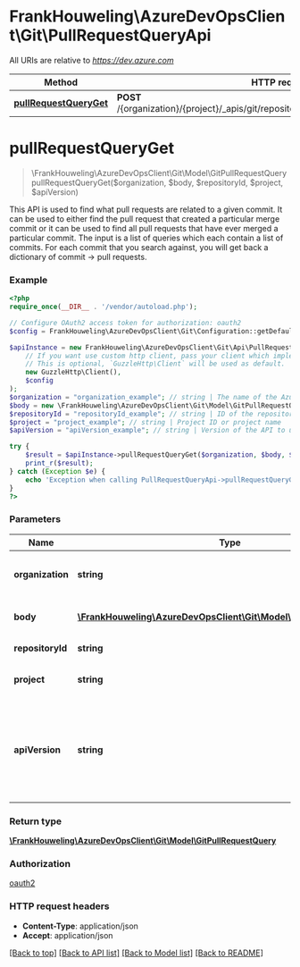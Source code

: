 # FrankHouweling\AzureDevOpsClient\Git\PullRequestQueryApi

All URIs are relative to *https://dev.azure.com*

Method | HTTP request | Description
------------- | ------------- | -------------
[**pullRequestQueryGet**](PullRequestQueryApi.md#pullRequestQueryGet) | **POST** /{organization}/{project}/_apis/git/repositories/{repositoryId}/pullrequestquery | 


# **pullRequestQueryGet**
> \FrankHouweling\AzureDevOpsClient\Git\Model\GitPullRequestQuery pullRequestQueryGet($organization, $body, $repositoryId, $project, $apiVersion)



This API is used to find what pull requests are related to a given commit.  It can be used to either find the pull request that created a particular merge commit or it can be used to find all pull requests that have ever merged a particular commit.  The input is a list of queries which each contain a list of commits. For each commit that you search against, you will get back a dictionary of commit -> pull requests.

### Example
```php
<?php
require_once(__DIR__ . '/vendor/autoload.php');

// Configure OAuth2 access token for authorization: oauth2
$config = FrankHouweling\AzureDevOpsClient\Git\Configuration::getDefaultConfiguration()->setAccessToken('YOUR_ACCESS_TOKEN');

$apiInstance = new FrankHouweling\AzureDevOpsClient\Git\Api\PullRequestQueryApi(
    // If you want use custom http client, pass your client which implements `GuzzleHttp\ClientInterface`.
    // This is optional, `GuzzleHttp\Client` will be used as default.
    new GuzzleHttp\Client(),
    $config
);
$organization = "organization_example"; // string | The name of the Azure DevOps organization.
$body = new \FrankHouweling\AzureDevOpsClient\Git\Model\GitPullRequestQuery(); // \FrankHouweling\AzureDevOpsClient\Git\Model\GitPullRequestQuery | The list of queries to perform.
$repositoryId = "repositoryId_example"; // string | ID of the repository.
$project = "project_example"; // string | Project ID or project name
$apiVersion = "apiVersion_example"; // string | Version of the API to use.  This should be set to '6.0-preview.1' to use this version of the api.

try {
    $result = $apiInstance->pullRequestQueryGet($organization, $body, $repositoryId, $project, $apiVersion);
    print_r($result);
} catch (Exception $e) {
    echo 'Exception when calling PullRequestQueryApi->pullRequestQueryGet: ', $e->getMessage(), PHP_EOL;
}
?>
```

### Parameters

Name | Type | Description  | Notes
------------- | ------------- | ------------- | -------------
 **organization** | **string**| The name of the Azure DevOps organization. |
 **body** | [**\FrankHouweling\AzureDevOpsClient\Git\Model\GitPullRequestQuery**](../Model/GitPullRequestQuery.md)| The list of queries to perform. |
 **repositoryId** | **string**| ID of the repository. |
 **project** | **string**| Project ID or project name |
 **apiVersion** | **string**| Version of the API to use.  This should be set to &#39;6.0-preview.1&#39; to use this version of the api. |

### Return type

[**\FrankHouweling\AzureDevOpsClient\Git\Model\GitPullRequestQuery**](../Model/GitPullRequestQuery.md)

### Authorization

[oauth2](../../README.md#oauth2)

### HTTP request headers

 - **Content-Type**: application/json
 - **Accept**: application/json

[[Back to top]](#) [[Back to API list]](../../README.md#documentation-for-api-endpoints) [[Back to Model list]](../../README.md#documentation-for-models) [[Back to README]](../../README.md)

